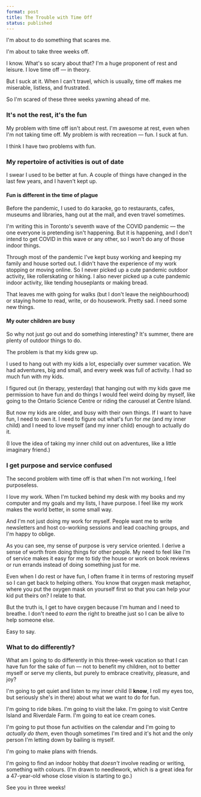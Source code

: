 ```yaml
---
format: post
title: The Trouble with Time Off
status: published
---
```


I'm about to do something that scares me.

I'm about to take three weeks off.

I know. What's so scary about that? I'm a huge proponent of rest and leisure. I love time off — in theory.

But I suck at it. When I can't travel, which is usually, time off makes me miserable, listless, and frustrated.

So I'm scared of these three weeks yawning ahead of me.

### It's not the rest, it's the fun

My problem with time off isn't about rest. I'm awesome at rest, even when I'm not taking time off. My problem is with recreation — fun. I suck at fun.

I think I have two problems with fun.

### My repertoire of activities is out of date

I swear I used to be better at fun. A couple of things have changed in the last few years, and I haven't kept up.

#### Fun is different in the time of plague

Before the pandemic, I used to do karaoke, go to restaurants, cafes, museums and libraries, hang out at the mall, and even travel sometimes. 

I'm writing this in Toronto's seventh wave of the COVID pandemic — the one everyone is pretending isn't happening. But it is happening, and I don't intend to get COVID in this wave or any other, so I won't do any of those indoor things.

Through most of the pandemic I've kept busy working and keeping my family and house sorted out. I didn't have the experience of my work stopping or moving online. So I never picked up a cute pandemic outdoor activity, like rollerskating or hiking. I also never picked up a cute pandemic indoor activity, like tending houseplants or making bread.

That leaves me with going for walks (but I don't leave the neighbourhood) or staying home to read, write, or do housework. Pretty sad. I need some new things.

#### My outer children are busy

So why not just go out and do something interesting? It's summer, there are plenty of outdoor things to do.

The problem is that my kids grew up. 

I used to hang out with my kids a lot, especially over summer vacation. We had adventures, big and small, and every week was full of activity. I had so much fun with my kids.

I figured out (in therapy, yesterday) that hanging out with my kids gave me permission to have fun and do things I would feel weird doing by myself, like going to the Ontario Science Centre or riding the carousel at Centre Island. 

But now my kids are older, and busy with their own things. If I want to have fun, I need to own it. I need to figure out what's fun for *me* (and my inner child) and I need to love myself (and my inner child) enough to actually do it.

(I love the idea of taking my inner child out on adventures, like a little imaginary friend.)

### I get purpose and service confused

The second problem with time off is that when I'm not working, I feel purposeless.

I love my work. When I'm tucked behind my desk with my books and my computer and my goals and my lists, I have purpose. I feel like my work makes the world better, in some small way.

And I'm not just doing my work for myself. People want me to write newsletters and host co-working sessions and lead coaching groups, and I'm happy to oblige. 

As you can see, my sense of purpose is very service oriented. I derive a sense of worth from doing things for other people. My need to feel like I'm of service makes it easy for me to tidy the house or work on book reviews or run errands instead of doing something just for me.

Even when I do rest or have fun, I often frame it in terms of restoring myself so I can get back to helping others. You know that oxygen mask metaphor, where you put the oxygen mask on yourself first so that you can help your kid put theirs on? I relate to that.

But the truth is, I get to have oxygen because I'm human and I need to breathe. I don't need to *earn* the right to breathe just so I can be alive to help someone else.

Easy to say.

### What to do differently?

What am I going to do differently in this three-week vacation so that I can have fun for the sake of fun — not to benefit my children, not to better myself or serve my clients, but purely to embrace creativity, pleasure, and joy?

I'm going to get quiet and listen to my inner child (I **know**, I roll my eyes too, but seriously she's in there) about what we want to do for fun.

I'm going to ride bikes. I'm going to visit the lake. I'm going to visit Centre Island and Riverdale Farm. I'm going to eat ice cream cones.

I'm going to put those fun activities on the calendar and I'm going to *actually do them*, even though sometimes I'm tired and it's hot and the only person I'm letting down by bailing is myself.

I'm going to make plans with friends.

I'm going to find an indoor hobby that *doesn't* involve reading or writing, something with colours. (I'm drawn to needlework, which is a great idea for a 47-year-old whose close vision is starting to go.)

See you in three weeks!
